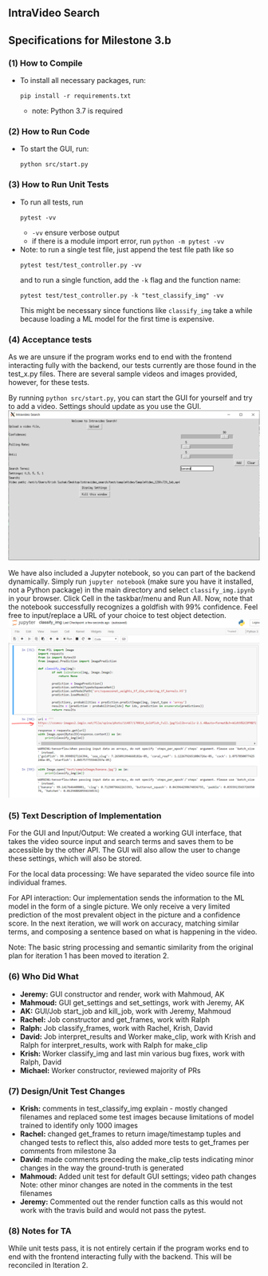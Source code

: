 ## IntraVideo Search
## Specifications for Milestone 3.b

### (1) How to Compile
- To install all necessary packages, run:
    ```
    pip install -r requirements.txt
    ```
    - note: Python 3.7 is required

### (2) How to Run Code
- To start the GUI, run:
    ```
    python src/start.py
    ```

### (3) How to Run Unit Tests
- To run all tests, run 
    ```
    pytest -vv
    ```
    - `-vv` ensure verbose output
    - if there is a module import error, run `python -m pytest -vv`
- Note: to run a single test file, just append the test file path like so
    ```
    pytest test/test_controller.py -vv
    ```
    and to run a single function, add the `-k` flag and the function name:
    ```
    pytest test/test_controller.py -k "test_classify_img" -vv
    ```
    This might be necessary since functions like `classify_img` take a while because loading a ML model for the first time is expensive.


### (4) Acceptance tests
As we are unsure if the program works end to end with the frontend
interacting fully with the backend, our tests currently are those found in the
test_x.py files. There are several sample videos and images provided, however,
for these tests.

By running `python src/start.py`, you can start the GUI for yourself and try to add a video. Settings should update as you use the GUI.
![GUI](../pics/GUI.PNG)

We have also included a Jupyter notebook, so you can part of the backend dynamically.
Simply run `jupyter notebook` (make sure you have it installed, not a Python package) in the main directory and select `classify_img.ipynb` in your browser. Click Cell in the taskbar/menu and Run All. Now, note that the notebook successfully recognizes a goldfish with 99% confidence. Feel free to input/replace a URL of your choice to test object detection. ![classify_img](../pics/classify_img.PNG)

### (5) Text Description of Implementation
For the GUI and Input/Output:
We created a working GUI interface, that takes the video source input and
search terms and saves them to be accessible by the other API. The GUI will
also allow the user to change these settings, which will also be stored.

For the local data processing:
We have separated the video source file into individual frames.

For API interaction:
Our implementation sends the information to the ML model in the form of a single
picture. We only receive a very limited prediction of the most prevalent object
in the picture and a confidence score. In the next iteration, we will work on
accuracy, matching similar terms, and composing a sentence based on what is happening in the video.

Note:
The basic string processing and semantic similarity from the original plan for iteration 1 has been
moved to iteration 2.

### (6) Who Did What
- **Jeremy:** GUI constructor and render, work with Mahmoud, AK
- **Mahmoud:** GUI get_settings and set_settings, work with Jeremy, AK
- **AK:** GUI/Job start_job and kill_job, work with Jeremy, Mahmoud
- **Rachel:** Job constructor and get_frames, work with Ralph
- **Ralph:** Job classify_frames, work with Rachel, Krish, David
- **David:** Job interpret_results and Worker make_clip, work with Krish and Ralph
for interpret_results, work with Ralph for make_clip
- **Krish:** Worker classify_img and last min various bug fixes, work with Ralph, David
- **Michael:** Worker constructor, reviewed majority of PRs

### (7) Design/Unit Test Changes
- **Krish:** comments in test_classify_img explain - mostly changed filenames and
replaced some test images because limitations of model trained to
identify only 1000 images
- **Rachel:** changed get_frames to return image/timestamp tuples and changed tests
to reflect this, also added more tests to get_frames per comments
from milestone 3a
- **David:** made comments preceding the make_clip tests indicating minor changes
in the way the ground-truth is generated
- **Mahmoud:** Added unit test for default GUI settings; video path changes
Note: other minor changes are noted in the comments in the test filenames
- **Jeremy:** Commented out the render function calls as this would not work with the travis build
and would not pass the pytest. 

### (8) Notes for TA
While unit tests pass, it is not entirely certain if the program works end to
end with the frontend interacting fully with the backend. This will be
reconciled in Iteration 2.
